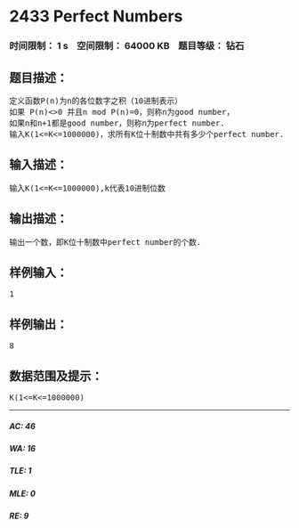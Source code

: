 # 2433 Perfect Numbers   
### 时间限制： 1 s&nbsp;&nbsp;&nbsp;&nbsp;空间限制： 64000 KB&nbsp;&nbsp;&nbsp;&nbsp;题目等级： 钻石  
## 题目描述：  

<pre>
定义函数P(n)为n的各位数字之积（10进制表示）
如果 P(n)<>0 并且n mod P(n)=0，则称n为good number，
如果n和n+1都是good number，则称n为perfect number.
输入K(1<=K<=1000000)，求所有K位十制数中共有多少个perfect number.
</pre>
  
  
## 输入描述：  

<pre>
输入K(1<=K<=1000000),k代表10进制位数
</pre>
  
  
## 输出描述：  

<pre>
输出一个数，即K位十制数中perfect number的个数.
</pre>
  
  
## 样例输入：  

<pre>
1
</pre>
  
  
## 样例输出：  

<pre>
8
</pre>
  
  
## 数据范围及提示：  

<pre>
K(1<=K<=1000000)
</pre>
  
  
***  

##### AC: 46  
##### WA: 16  
##### TLE: 1  
##### MLE: 0  
##### RE: 9  
